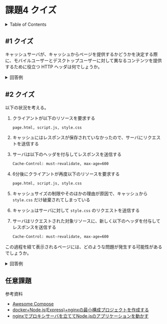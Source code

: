 # 課題4 クイズ

<!-- START doctoc generated TOC please keep comment here to allow auto update -->
<!-- DON'T EDIT THIS SECTION, INSTEAD RE-RUN doctoc TO UPDATE -->
<details>
<summary>Table of Contents</summary>

- [&#035;1 クイズ](#1-%E3%82%AF%E3%82%A4%E3%82%BA)
- [&#035;2 クイズ](#2-%E3%82%AF%E3%82%A4%E3%82%BA)
- [任意課題](#%E4%BB%BB%E6%84%8F%E8%AA%B2%E9%A1%8C)

</details>
<!-- END doctoc generated TOC please keep comment here to allow auto update -->

## #1 クイズ

キャッシュサーバが、キャッシュからページを提供するかどうかを決定する際に、モバイルユーザーとデスクトップユーザーに対して異なるコンテンツを提供するために役立つ HTTP ヘッダは何でしょうか。

<details>
<summary>回答例</summary>

- `User-Agent` ヘッダ
  - リクエスト元となる個人を表すコンピュータのプログラムのこと
  - Chrome や Firefox、iOS などを表している

しかし、実際の `User-Agent` の値を見てみると、かなり余分な情報が入っていたり、異なる情報がまぎれてしまっていたりしている。

そこで Chrome は `User-Agent` ヘッダを廃止して、代替として `User-Agent Client Hints` を使用するようになるらしい。

> This document proposes a mechanism which might allow user agents to be a bit more aggressive about removing entropy from the User-Agent string generally by giving servers that really need some specific details about the client the ability to opt-into receiving them.

より正確な `User-Agent` に関する情報を、サーバ側からの要請に従って提供する、いわばオプトインな方式に変更する形式である。

- [UA-Client Hints](https://wicg.github.io/ua-client-hints/)

</details>

## #2 クイズ

以下の状況を考える。

1. クライアントが以下のリソースを要求する

    ```bash
    page.html, script.js, style.css
    ```

2. キャッシュにはレスポンスが保存されていなかったので、サーバにリクエストを送信する
3. サーバは以下のヘッダを付与してレスポンスを送信する

    ```bash
    Cache-Control: must-revalidate, max-age=600
    ```

4. 6分後にクライアントが再度以下のリソースを要求する

    ```bash
    page.html, script.js, style.css
    ```

5. キャッシュサイズの制限やそのほかの理由が原因で、キャッシュから `style.css` だけ破棄されてしまっている
6. キャッシュはサーバに対して `style.css` のリクエストを送信する
7. サーバはリクエストされた対象リソースに、新しく以下のヘッダを付与してレスポンスを送信する

    ```bash
    Cache-Control: must-revalidate, max-age=600
    ```

この過程を経て表示されるページには、どのような問題が発生する可能性があるでしょうか。

<details>
<summary>回答例</summary>

> 6. キャッシュはサーバに対して `style.css` のリクエストを送信する
> 7. サーバはリクエストされた対象リソースに、新しく以下のヘッダを付与してレスポンスを送信する
    ```bash
    Cache-Control: must-revalidate, max-age=600
    ```

- 6分後のリクエストで、`syle.css` にのみ新しく `max-age=600` というキャッシュの期限を与えたことで、`page.html`、`script.js` と `style.css` でキャッシュの有効期限にズレが発生してしまっている。
- そのため、例えばこの6分後のリクエストから更に6分ほど経った時点（つまり一番最初のリクエストから12分経過）で、再度リクエストを行った場合、`page.html` と `script.js` は、キャッシュの有効期限が既に切れているため、オリジンサーバへ最新情報を取得しにいくが、`style.css` は、キャッシュの有効期限が切れていないため、キャッシュに保存しているデータを取得することになる。
- もし、新しく取得された`page.html` と `script.js` が、キャッシュ済みの `style.css` に対応していない変更を行っていた場合、ブラウザで開発者の想定外の挙動が発生する可能性がある。
- また、`style.css` をオリジンサーバから取得した段階で、キャッシュに存在している `page.html` と `script.js` のバージョンとずれてしまうため、CSSを反映させた段階で崩れてしまう可能性がある

</details>


## 任意課題

参考資料

- [Awesome Compose](https://github.com/docker/awesome-compose)
- [docker+Node.js(Express)+nginxの最小構成プロジェクトを作成する](https://qiita.com/ryo-ohnishi/items/3653f7583c8591eef333)
- [nginxでプロキシサーバを立ててNode.jsのアプリケーションを動かす](https://qiita.com/juve_534/items/a61c8d08acda6d5f5a4e)

